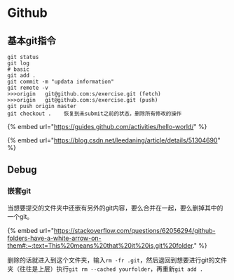 # Github

## 基本git指令

```
git status
git log
# basic
git add .
git commit -m "updata information"
git remote -v
>>>origin	git@github.com:s/exercise.git (fetch)
>>>origin	git@github.com:s/exercise.git (push)
git push origin master
git checkout .    恢复到未submit之前的状态，删除所有修改的操作
```

{% embed url="https://guides.github.com/activities/hello-world/" %}

{% embed url="https://blog.csdn.net/leedaning/article/details/51304690" %}

## Debug

### 嵌套git

当想要提交的文件夹中还嵌有另外的git内容，要么合并在一起，要么删掉其中的一个git。

{% embed url="https://stackoverflow.com/questions/62056294/github-folders-have-a-white-arrow-on-them#:~:text=This%20means%20that%20it%20is,git%20folder." %}

删除的话就进入到这个文件夹，输入`rm -fr .git`，然后退回到想要进行git的文件夹（往往是上层）执行`git rm --cached yourfolder`，再重新`git add .`
